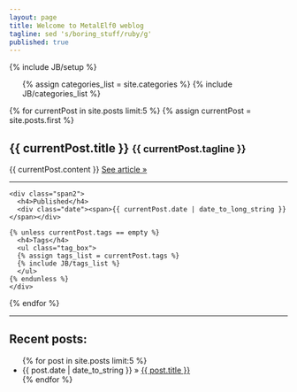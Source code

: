 ```yaml
---
layout: page
title: Welcome to MetalElf0 weblog
tagline: sed 's/boring_stuff/ruby/g'
published: true
---
```

{% include JB/setup %}

<ul class="tag_box inline">
  {% assign categories_list = site.categories %}
  {% include JB/categories_list %}
</ul>

{% for currentPost in site.posts limit:5 %}
  {% assign currentPost = site.posts.first %}
  <div class="row">
    <div class="span10">
      <div>
        <h2>{{ currentPost.title }} <small>{{ currentPost.tagline }}</small></h2>
      </div>
      {{ currentPost.content }}
      <a id="more" href="{{ currentPost.url }}">See article &raquo;</a>
      <hr/>
    </div>

    <div class="span2">
      <h4>Published</h4>
      <div class="date"><span>{{ currentPost.date | date_to_long_string }}</span></div>

    {% unless currentPost.tags == empty %}
      <h4>Tags</h4>
      <ul class="tag_box">
      {% assign tags_list = currentPost.tags %}
      {% include JB/tags_list %}
      </ul>
    {% endunless %}
    </div>
  </div>
{% endfor %}

<hr/>

## Recent posts:

<ul class="posts">
  {% for post in site.posts limit:5 %}
    <li><span>{{ post.date | date_to_string }}</span> &raquo; <a href="{{ BASE_PATH }}{{ post.url }}">{{ post.title }}</a></li>
  {% endfor %}
</ul>

